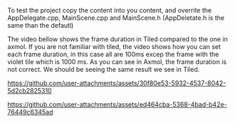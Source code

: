 To test the project copy the content into you content, and overrite the AppDelegate.cpp, MainScene.cpp and MainScene.h (AppDeletate.h is the same than the defautl)

The video bellow shows the frame duration in Tiled compared to the one in axmol. If you are not familiar with tiled, the video shows how you
can set each frame duration, in this case all are 100ms excep the frame with the violet tile which is 1000 ms.
As you can see in Axmol, the frame duration is not correct. We should be seeing the same result we see in Tiled.



https://github.com/user-attachments/assets/30f80e53-5932-4537-8042-5d2cb2825310


https://github.com/user-attachments/assets/ed464cba-5368-4bad-b42e-76449c6345ad

